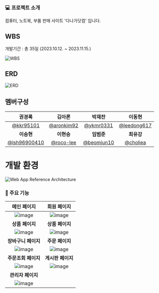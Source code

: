 ### 💻 프로젝트 소개
컴퓨터, 노트북, 부품 판매 사이트 '다나가닷컴' 입니다.



## WBS
개발기간 : 총 35일 (2023.10.12. ~ 2023.11.15.)

![WBS](https://github.com/beomjun10/Project_danaga/assets/133833092/54182d74-9219-4d3e-b5b4-554a584bdfd4)

## ERD

![ERD](https://github.com/beomjun10/Project_danaga/assets/133833092/e35022a7-2aff-4194-a588-6fcb3645601f)

## 멤버구성

<div align="center">

| **권경록** | **김아론** | **박재찬** | **이동현** |
| :------: |  :------: | :------: | :------: |
| [@kkr95101](https://github.com/kkr95101) | [@aronkim92](https://github.com/aronkim92) | [@ykmr0331](https://github.com/ykmr0331) | [@leedong617](https://github.com/leedong617) |
| **이승현** | **이현승** | **임범준** | **최유강** |
| [@lsh96900410](https://github.com/lsh96900410) | [@roco-lee](https://github.com/roco-lee) | [@beomjun10](https://github.com/beomjun10) | [@choliea](https://github.com/choliea) |


</div>

# 

# 개발 환경

![Web App Reference Architecture](https://github.com/2023-05-JAVA-DEVELOPER-143/2023-05-JAVA-DEVELOPER-final-project-team3-avengers/assets/133833132/f55e300e-40ac-4bd8-b42a-dd8a98c0cf94)


### 📄 주요 기능
| 메인 페이지 | 회원 페이지 |
|:--------:|:----------:|
|![image](https://github.com/Roco-LEE/IWILL_TEAM_PROJECT/assets/133840827/3f92ca38-bffb-4676-9017-0c6159e8fb88)|![image](https://github.com/Roco-LEE/IWILL_TEAM_PROJECT/assets/133840827/ad0972d1-781c-48a4-a278-d0e5a9b608e7)|
|**상품 페이지**|**상품 페이지**|
| ![image](https://github.com/Roco-LEE/IWILL_TEAM_PROJECT/assets/133840827/b7c0ec29-399e-4133-a49f-493f78117175)| ![image](https://github.com/Roco-LEE/IWILL_TEAM_PROJECT/assets/133840827/47edfac4-a5fa-497c-bd89-1aa1844bf94a)|
|**장바구니 페이지**|**주문 페이지**|
| ![image](https://github.com/Roco-LEE/IWILL_TEAM_PROJECT/assets/133840827/c08b44ff-1409-4a5b-ad08-5eb9cc98a022)| ![image](https://github.com/Roco-LEE/IWILL_TEAM_PROJECT/assets/133840827/4f679529-a4e8-4699-afc9-b13d2650de61)|
|**주문조회 페이지**|**게시판 페이지**|
| ![image](https://github.com/Roco-LEE/IWILL_TEAM_PROJECT/assets/133840827/4f0f6a54-a7a6-4c72-a860-b480e53a0b95)|![image](https://github.com/Roco-LEE/IWILL_TEAM_PROJECT/assets/133840827/ba189c41-d6a9-4960-9fe1-16837e900f80) |
|**관리자 페이지**||
|![image](https://github.com/Roco-LEE/IWILL_TEAM_PROJECT/assets/133840827/e0d34cc4-4683-4e6c-aadd-bcfa56bd2e36)



